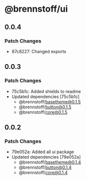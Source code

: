 # @brennstoff/ui

## 0.0.4

### Patch Changes

- 87c8227: Changed exports

## 0.0.3

### Patch Changes

- 75c5b1c: Added shields to readme
- Updated dependencies [75c5b1c]
  - @brennstoff/basetheme@0.1.5
  - @brennstoff/button@0.1.5
  - @brennstoff/core@0.1.5

## 0.0.2

### Patch Changes

- 79e052a: Added all ui package
- Updated dependencies [79e052a]
  - @brennstoff/basetheme@0.1.4
  - @brennstoff/button@0.1.4
  - @brennstoff/core@0.1.4
